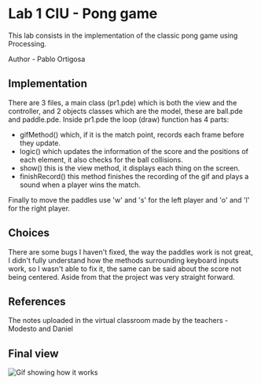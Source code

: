 # Lab 1 CIU - Pong game

This lab consists in the implementation of the classic pong game using Processing.

Author - Pablo Ortigosa

## Implementation

There are 3 files, a main class (pr1.pde) which is both the view and the controller, and 2 objects classes which are the model, these are ball.pde and paddle.pde. Inside pr1.pde the loop (draw) function has 4 parts:
* gifMethod() which, if it is the match point, records each frame before they update.
* logic() which updates the information of the score and the positions of each element, it also checks for the ball collisions.
* show() this is the view method, it displays each thing on the screen.
* finishRecord() this method finishes the recording of the gif and plays a sound when a player wins the match.

Finally to move the paddles use 'w' and 's' for the left player and 'o' and 'l' for the right player. 


## Choices

There are some bugs I haven't fixed, the way the paddles work is not great, I didn't fully understand how the methods surrounding keyboard inputs work, so I wasn't able to fix it,  the same can be said about the score not being centered. Aside from that the project was very straight forward.

## References

The notes uploaded in the virtual classroom made by the teachers - Modesto and Daniel

## Final view

![Gif showing how it works](https://github.com/PabloOQ/pr1-CIU/blob/main/winner.gif)
